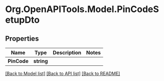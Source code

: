 # Org.OpenAPITools.Model.PinCodeSetupDto

## Properties

Name | Type | Description | Notes
------------ | ------------- | ------------- | -------------
**PinCode** | **string** |  | 

[[Back to Model list]](../../README.md#documentation-for-models) [[Back to API list]](../../README.md#documentation-for-api-endpoints) [[Back to README]](../../README.md)

